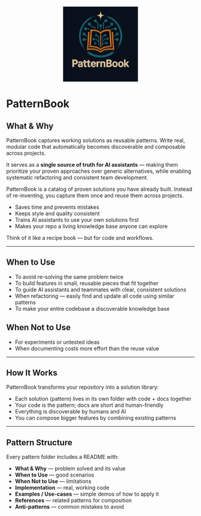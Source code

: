 <p align="center">
  <img src="./logo.png" alt="PatternBook Logo" width="200"/>
</p>

# PatternBook

## What & Why

PatternBook captures working solutions as reusable patterns. Write real, modular code that automatically becomes discoverable and composable across projects.

It serves as a **single source of truth for AI assistants** — making them prioritize your proven approaches over generic alternatives, while enabling systematic refactoring and consistent team development.

PatternBook is a catalog of proven solutions you have already built. Instead of re-inventing, you capture them once and reuse them across projects.

- Saves time and prevents mistakes
- Keeps style and quality consistent
- Trains AI assistants to use your own solutions first
- Makes your repo a living knowledge base anyone can explore

Think of it like a recipe book — but for code and workflows.

---

## When to Use

- To avoid re-solving the same problem twice
- To build features in small, reusable pieces that fit together
- To guide AI assistants and teammates with clear, consistent solutions
- When refactoring — easily find and update all code using similar patterns
- To make your entire codebase a discoverable knowledge base

## When Not to Use

- For experiments or untested ideas
- When documenting costs more effort than the reuse value

---

## How It Works

PatternBook transforms your repository into a solution library:

- Each solution (pattern) lives in its own folder with code + docs together
- Your code is the pattern; docs are short and human-friendly
- Everything is discoverable by humans and AI
- You can compose bigger features by combining existing patterns

---

## Pattern Structure

Every pattern folder includes a README with:

- **What & Why** — problem solved and its value
- **When to Use** — good scenarios
- **When Not to Use** — limitations
- **Implementation** — real, working code
- **Examples / Use-cases** — simple demos of how to apply it
- **References** — related patterns for composition
- **Anti-patterns** — common mistakes to avoid
